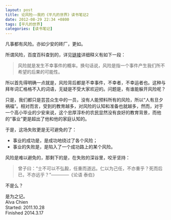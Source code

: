 ```yaml
---
layout: post
title: 论风险——我的《平凡的世界》读书笔记2
date: 2012-08-29 22:34 +0800
tags: [平凡的世界]
categories: [读书笔记]
---
```


凡事都有风险。亦如少安的砖厂，更如。

所谓风险，百度百科查到的，详见[链接](https://baike.baidu.com/view/156901)详细释义有如下一段：
> 风险就是发生不幸事件的概率。换句话说，风险是指一个事件产生我们所不希望的后果的可能性。


所以首先得明确一点就是，风险背后都是不幸事件，不幸者，不幸运者也。这种与拜年词汇格格不入的词语，无疑是不受大家欢迎的。问题是，有谁能躲开风险呢？

只是，我们都只是芸芸众生中的一员，没有人能预料所有的风险，所以“人有旦夕祸福”。相对而言，受到的教育越多，对风险的认知和准备也就越多，然而，对于一个高小毕业的少安来说，这个忠厚淳朴的农民显然没有良好的教育背景，而他的“事业”更是超出了他和他的家庭认知的。

于是，这场失败更是无可避免的了：
- 事业的成功是，是成功地绕过了各个风险；
- 事业的失败是，是陷入了一个成功路上的某个风险。

风险是难以避免的，那剩下的是，在失败的深谷里，咬牙坚持：

> 曾子曰：“士不可以不弘毅，任重而道远。仁以为己任，不亦重乎？死而后已，不亦远乎？”————《论语 泰伯》

不是么？

是为之记。    
Alva Chien     
Started: 2011.10.28     
Finished 2014.3.17  

